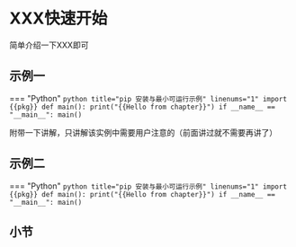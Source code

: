 # XXX快速开始

简单介绍一下XXX即可

## 示例一

=== "Python"
    ```python title="pip 安装与最小可运行示例" linenums="1"
    import {{pkg}}
    def main():
        print("{{Hello from chapter}}")
    if __name__ == "__main__":
        main()
    ```

附带一下讲解，只讲解该实例中需要用户注意的（前面讲过就不需要再讲了）

## 示例二

=== "Python"
    ```python title="pip 安装与最小可运行示例" linenums="1"
    import {{pkg}}
    def main():
        print("{{Hello from chapter}}")
    if __name__ == "__main__":
        main()
    ```


## 小节
